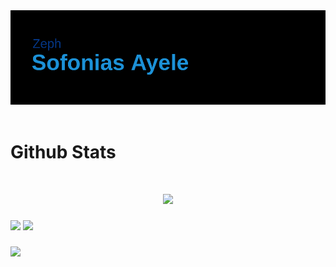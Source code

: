<div align="left">
  <img src="profile_name3.png"/>
</div>

<!-- To be added: social info, personal info, current status -->

</br>
<h1 align="left">Github Stats</h1>
</br>

<!-- Profile View Count -->
<div align="center">


![](https://komarev.com/ghpvc/?username=Zeph16&color=0277b6&style=for-the-badge&label=TIMES+VISITED)

<!-- git stats and streak -->
</div>

###

[![](https://github-readme-stats.vercel.app/api?username=Zeph16&theme=github_dark&hide_border=true)](https://github.com/anuraghazra/github-readme-stats&theme=github_dark)
[![](http://github-readme-streak-stats.herokuapp.com?user=Zeph16&theme=github-dark&hide_border=true&date_format=M%20j%5B%2C%20Y%5D)](https://git.io/streak-stats)


<!-- langs list -->
<!--
<h1 align="left" color="blue">Languages and Tools</h1>

 
<div>
</br>
  <img src="https://github.com/devicons/devicon/blob/master/icons/c/c-original.svg" title="C" alt="C" width="50" height="50"/>&nbsp;
  <img src="https://github.com/devicons/devicon/blob/master/icons/cplusplus/cplusplus-original.svg" title="C++" alt="C" width="50" height="50"/>&nbsp;
  <img src="https://github.com/devicons/devicon/blob/master/icons/java/java-original-wordmark.svg" title="Java" alt="Java" width="50" height="50"/>&nbsp;
  <img src="https://github.com/devicons/devicon/blob/master/icons/html5/html5-original.svg" title="HTML5" alt="HTML" width="50" height="50"/>&nbsp;
  <img src="https://github.com/devicons/devicon/blob/master/icons/mysql/mysql-original-wordmark.svg" title="MySQL"  alt="MySQL" width="50" height="50"/>&nbsp;
</br>
  <img src="https://github.com/devicons/devicon/blob/master/icons/linux/linux-original.svg" title="Linux" alt="Linux" width="50" height="50"/>&nbsp;
  <img src="https://github.com/devicons/devicon/blob/master/icons/vim/vim-original.svg" title="Vim" alt="Vim" width="50" height="50"/>&nbsp;
  <img src="https://github.com/devicons/devicon/blob/master/icons/git/git-original-wordmark.svg" title="Git" **alt="Git" width="50" height="50"/>
  <img src="https://github.com/devicons/devicon/blob/master/icons/blender/blender-original-wordmark.svg" title="Blender" alt="Blender" width="50" height="50"/>&nbsp;
</div>
-->

<!-- langs stats -->
###

[![](https://github-readme-stats.vercel.app/api/top-langs/?username=Zeph16&layout=compact&theme=github_dark&hide_border=true)](https://github.com/anuraghazra/github-readme-stats)

